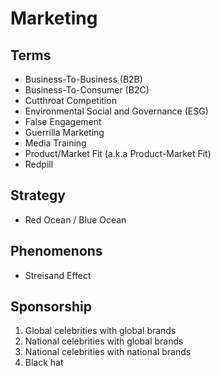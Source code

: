 # Marketing

<!--
https://github.com/mautic/mautic
-->

## Terms

- Business-To-Business (B2B)
- Business-To-Consumer (B2C)
- Cutthroat Competition
- Environmental Social and Governance (ESG)
- False Engagement
- Guerrilla Marketing
- Media Training
- Product/Market Fit (a.k.a Product-Market Fit)
- Redpill

## Strategy

- Red Ocean / Blue Ocean

## Phenomenons

- Streisand Effect

## Sponsorship

1. Global celebrities with global brands
2. National celebrities with global brands
3. National celebrities with national brands
4. Black hat
